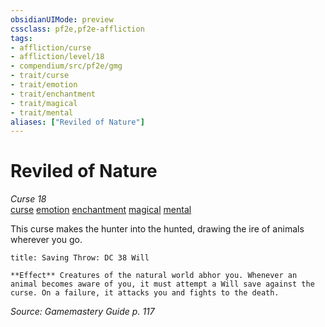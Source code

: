 ```yaml
---
obsidianUIMode: preview
cssclass: pf2e,pf2e-affliction
tags:
- affliction/curse
- affliction/level/18
- compendium/src/pf2e/gmg
- trait/curse
- trait/emotion
- trait/enchantment
- trait/magical
- trait/mental
aliases: ["Reviled of Nature"]
---
```

# Reviled of Nature
*Curse 18*  
[curse](curse.md "Curse Effect Trait")  [emotion](emotion.md "Emotion Effect Trait")  [enchantment](enchantment.md "Enchantment School Trait")  [magical](magical.md "Magical Item Trait")  [mental](mental.md "Mental Effect Trait")  

This curse makes the hunter into the hunted, drawing the ire of animals wherever you go.

```ad-inline-affliction
title: Saving Throw: DC 38 Will

**Effect** Creatures of the natural world abhor you. Whenever an animal becomes aware of you, it must attempt a Will save against the curse. On a failure, it attacks you and fights to the death.
```

*Source: Gamemastery Guide p. 117*